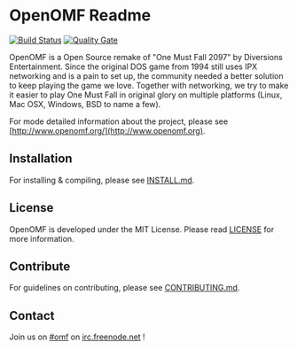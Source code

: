 OpenOMF Readme 
=======

[![Build Status](https://travis-ci.org/omf2097/openomf.png?branch=master)](https://travis-ci.org/omf2097/openomf)
[![Quality Gate](https://sonarqube.com/api/badges/gate?key=openomf%3AOpenOMF)](https://sonarqube.com/dashboard/index/openomf%3AOpenOMF)

OpenOMF is a Open Source remake of "One Must Fall 2097" by Diversions Entertainment. Since the original DOS game from 1994 still uses IPX networking and is a pain to set up, the community needed a better solution to keep playing the game we love. Together with networking, we try to make it easier to play One Must Fall in original glory on multiple platforms (Linux, Mac OSX, Windows, BSD to name a few).

For mode detailed information about the project, please see [http://www.openomf.org/](http://www.openomf.org).

Installation
------------
For installing & compiling, please see [INSTALL.md](https://github.com/omf2097/openomf/blob/master/INSTALL.md).

License
-------
OpenOMF is developed under the MIT License. Please read [LICENSE](https://github.com/omf2097/openomf/blob/master/LICENSE) for more information.

Contribute
----------
For guidelines on contributing, please see [CONTRIBUTING.md](https://github.com/omf2097/openomf/blob/master/CONTRIBUTING.md).

Contact
-------
Join us on [#omf](http://webchat.freenode.net?channels=omf) on [irc.freenode.net](irc://chat.freenode.net/omf) !
